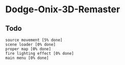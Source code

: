# Dodge-Onix-3D-Remaster
## Todo
```
source movement [5% done]
scene loader [0% done]
proper map [0% done]
fire lighting effect [0% done]
main menu [0% done]
```
